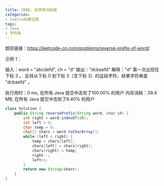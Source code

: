 ```yaml
---
title: 2000. 反转单词前缀
categories:
- leetcode算法题
tags:
- Java
- 字符串
--- 
```


题目链接：https://leetcode-cn.com/problems/reverse-prefix-of-word/



示例 1：

输入：word = "abcdefd", ch = "d"
输出："dcbaefd"
解释："d" 第一次出现在下标 3 。 
反转从下标 0 到下标 3（含下标 3）的这段字符，结果字符串是 "dcbaefd" 。



执行用时：0 ms, 在所有 Java 提交中击败了100.00% 的用户
内存消耗：39.4 MB, 在所有 Java 提交中击败了8.40% 的用户

``` java
class Solution {
    public String reversePrefix(String word, char ch) {
        int right = word.indexOf(ch);
        int left = 0;
        char temp = 0;
        char[] chars = word.toCharArray();
        while (left < right) {
            temp = chars[left];
            chars[left] = chars[right];
            chars[right] = temp;
            right--;
            left++;
        }
        return new String(chars);
    }
}
```